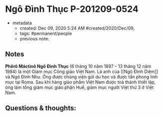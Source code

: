 ---
---


# Ngô Đình Thục P-201209-0524

- metadata
	- created: Dec 09, 2020 5:24 AM #created/2020/Dec/09,
	- tags: #permanent/people 
	- previous note:

## Notes
**Phêrô Máctinô Ngô Đình Thục** (6 tháng 10 năm 1897 – 13 tháng 12 năm 1984) là một Giám mục Công giáo Việt Nam. Là anh của [[Ngô Đình Diệm]]  và Ngô Đình Nhu. Ông được chủng viện gửi du học và được tấn phong linh mục tại Roma. Sau khi hàng giáo phẩm Việt Nam được toà thánh thiết lập, ông làm tổng giám mục giáo phận Huế, giám mục người Việt thứ 3 ở Việt Nam.

## Questions & thoughts:
